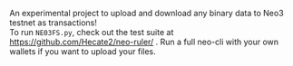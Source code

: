 An experimental project to upload and download any binary data to Neo3 testnet as transactions!  
To run `NE03FS.py`, check out the test suite at https://github.com/Hecate2/neo-ruler/ . Run a full neo-cli with your own wallets if you want to upload your files.  
